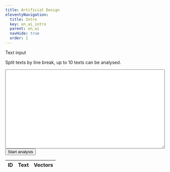 ```yaml
---
title: Artificial Design
eleventyNavigation:
  title: Intro
  key: en_ai_intro
  parent: en_ai
  navHide: true
  order: 1
---
```


<style></style>

<script></script>

<div class="input">
<label for="text2vec_input">Text input</label>
<p>Split texts by line break, up to 10 texts can be analysed.</p>
<textarea id="text2vec_input" style="width:100%; height:250px;"></textarea>
<button id="text2vec_btn">Start analysis</button>
</div>

<div class="result">
<table>
<thead>
  <tr>
  <th>ID</th>
  <th>Text</th>
  <th>Vectors</th>
  </tr>
</thead>
<tbody></tbody>
</table>
</div>